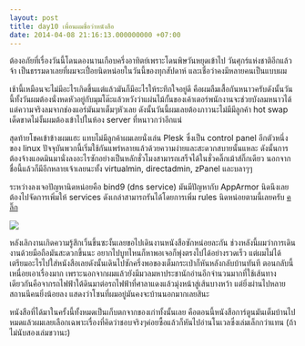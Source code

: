 ```yaml
---
layout: post
title: day10 เพื่อนผมชื่อว่าหนังสือ
date: 2014-04-08 21:16:13.000000000 +07:00
---
```

ต้องอภัยที่เรื่องวันนี้โดนดองนานเกือบครึ่งอาทิตย์เพราะโดนพิษวันหยุดเข้าไป วันศุกร์แห่งชาติอีกแล้วจ้า เป็นธรรมดาเลยที่ผมจะเปื่อยนิดหน่อยในวันนี้ของทุกสัปดาห์ และเชื่อว่าคงมีหลายคนเป็นแบบผม

เช้านี้เหมือนจะไม่มีอะไรเกิดขึ้นแต่แล้วมันก็มีอะไรให้ระทึกใจอยู่ดี คือผมลืมเสื้อกันหนาวครับดังนั้นวันนี้ทั้งวันผมต้องนั่งหดหัวอยู่กับมุมโต๊ะแล้วหวังว่าแผ่นไม้กั้นของเค้าเตอร์พนักงานจะช่วยบังลมหนาวได้ แต่ความจริงลมจากช่องแอร์มันมาเต็มๆหัวเลย ดังนั้นวันนี้ผมเลยต้องภาวนะไม่มีมีลูกค้า hot swap เด็ดขาดไม่งั้นผมต้องเข้าไปในห้อง server ที่หนาวกว่าอีกแน่

สุดท้ายโชคเข้าข้างผมแฮะ แทบไม่มีลูกค้าผมเลยนั่งเล่น Plesk ซึ่งเป็น control panel อีกตัวหนึ่งของ linux ปัจจุบันพวกนี้เริ่มใช้กันแพร่หลายแล้วด้วยความง่ายและสะดวกสบายนั้นแหละ ดังนั้นการต้องจ้างแอดมินมานั่งลงอะไรซักอย่างเป็นหลักชั่วโมงสามารถเสร็จได้ในชั่วคลิ๊กเม้าส์กิ๊กเดียว นอกจากชื่อนี้แล้วก็มีอีกหลายเจ้าเลยนะทั้ง virtualmin, directadmin, zPanel และบลาๆๆ

ระหว่างลงเจอปัญหานิดหน่อยคือ bind9 (dns service) มันมีปัญหากับ AppArmor นิดนึงเลยต้องไปจัดการเพิ่มให้ services ดังเกล่าสามารถรันได้โดยการเพิ่ม rules นิดหน่อยตามนี้เลยครับ [คลิ๊ก](http://www.failover.co/blog/plesk-11-bind9-and-ubuntu-12-04-apparmor-problems)

![](https://lh3.googleusercontent.com/-0xfWfIAWxtw/UzwfTZO56zI/AAAAAAAAEhk/C-_ALd3q1GY/w1086-h815-no/IMG_20140402_213113.jpg)

หลังเลิกงานเกิดความรู้สึกเวิ้นขึ้นซะงั้นเลยขอไปเดินงานหนังสือซักหน่อยละกัน ช่วงหลังนี้ผมว่าการเดินงานด้วยมือถือมันสะดวกขึ้นนะ อยากไปบูทไหนก็หาพอเจอก็พุ่งตรงไปได้อย่างรวดเร็ว แต่ผมไม่ได้เตรียมอะไรไปใส่หนังสือเลยดังนั้นเดินไปซักครึ่งพอของเต็มกระเป๋าก็หันหลังกลับบ้านทันที ตอนกลับนี้เหนื่อยเอาเรื่องมาก เพราะนอกจากผมแล้วยังมีมวลมหาประชานักอ่านอีกจำนวนมากที่ใช้เส้นทางเดียวกันคือจากรถไฟฟ้าใต้ดินมาต่อรถไฟฟ้าที่ศาลาแดงแล้วมุ่งหน้าสู่เส้นบางหว้า แต่ยิ่งผ่านไปหลายสถานนีคนยิ่งน้อยลง แสดงว่าโซนที่ผมอยู่มันคงจะบ้านนอกมากเลยสินะ

หนังสือที่ได้มาในครั้งนี้ทั้งหมดเป็นเก็บตกจากของเก่าทั้งนั้นเลย คือตอนนี้หนังสือการ์ตูนมันเต็มบ้านไปหมดแล้วผมเลยเลือกเฉพาะเรื่องที่คิดว่าชอบจริงๆค่อยซื้อแล้วก็หันไปอ่านโนเวลซึ่งเล่มเล็กกว่าแทน (ถ้าไม่นับสองเล่มขวานะ)
